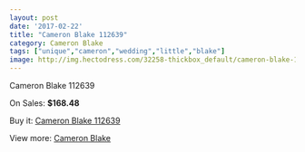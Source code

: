 ```yaml
---
layout: post
date: '2017-02-22'
title: "Cameron Blake 112639"
category: Cameron Blake
tags: ["unique","cameron","wedding","little","blake"]
image: http://img.hectodress.com/32258-thickbox_default/cameron-blake-112639.jpg
---
```

Cameron Blake 112639

On Sales: **$168.48**
<a href="https://www.hectodress.com/cameron-blake/14708-cameron-blake-112639.html"><amp-img layout="responsive" width="600" height="600" src="//img.hectodress.com/32258-thickbox_default/cameron-blake-112639.jpg" alt="Cameron Blake 112639 0" /></a>

Buy it: [Cameron Blake 112639](https://www.hectodress.com/cameron-blake/14708-cameron-blake-112639.html "Cameron Blake 112639")

View more: [Cameron Blake](https://www.hectodress.com/264-cameron-blake "Cameron Blake")